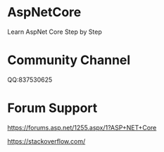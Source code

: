 # AspNetCore
Learn AspNet Core Step by Step


# Community Channel
QQ:837530625

# Forum Support

https://forums.asp.net/1255.aspx/1?ASP+NET+Core

https://stackoverflow.com/
